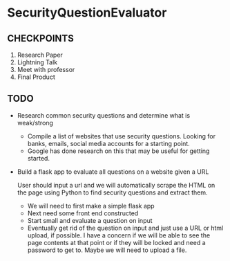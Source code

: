 # SecurityQuestionEvaluator

## CHECKPOINTS 
1. Research Paper
2. Lightning Talk
3. Meet with professor
4. Final Product

## TODO
* Research common security questions and determine what is weak/strong

	* Compile a list of websites that use security questions.  Looking for banks, emails, social media accounts for a starting point.
	* Google has done research on this that may be useful for getting started.

* Build a flask app to evaluate all questions on a website given a URL

	User should input a url and we will automatically scrape the HTML on the page using Python to find security questions and extract them.  
	* We will need to first make a simple flask app
	* Next need some front end constructed
	* Start small and evaluate a question on input
	* Eventually get rid of the question on input and just use a URL or html upload, if possible.  I have a concern if we will be able to see the page contents at that point or if they will be locked and need a password to get to.  Maybe we will need to upload a file.


